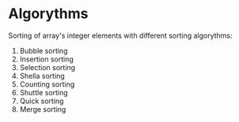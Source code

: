 # Algorythms
Sorting of array's integer elements with different sorting algorythms:
1. Bubble sorting
2. Insertion sorting
3. Selection sorting
4. Shella sorting
5. Counting sorting
6. Shuttle sorting
7. Quick sorting
8. Merge sorting
